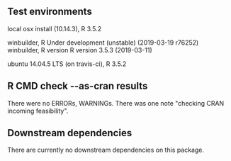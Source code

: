 ## Test environments
local osx install (10.14.3), R 3.5.2

winbuilder, R Under development (unstable) (2019-03-19 r76252)
winbuilder, R version R version 3.5.3 (2019-03-11)

ubuntu 14.04.5 LTS (on travis-ci), R 3.5.2

## R CMD check --as-cran results
There were no ERRORs, WARNINGs. There was one note 
"checking CRAN incoming feasibility".

## Downstream dependencies
There are currently no downstream dependencies on this package.

